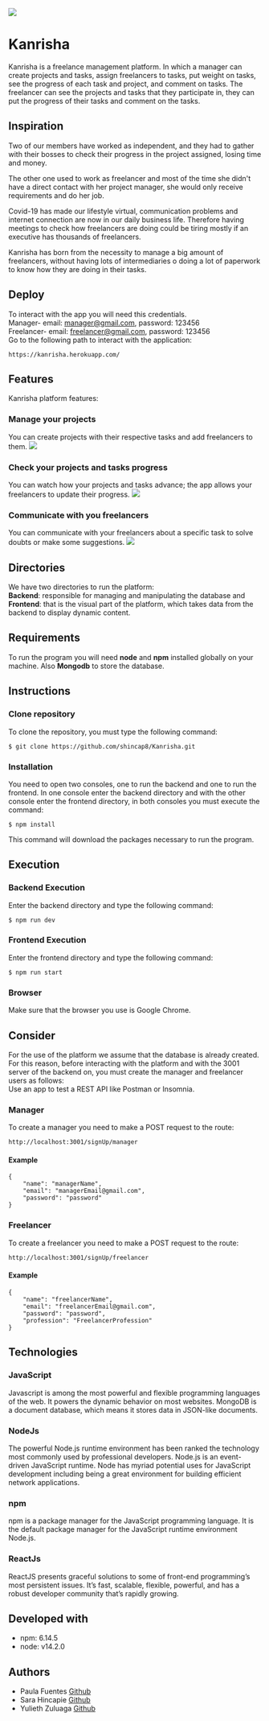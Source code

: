 ![](readme_img/Logo.png)

# Kanrisha

Kanrisha is a freelance management platform. In which a manager can create projects and tasks, assign freelancers to tasks, put weight on tasks, see the progress of each task and project, and comment on tasks. The freelancer can see the projects and tasks that they participate in, they can put the progress of their tasks and comment on the tasks.  

## Inspiration
Two of our members have worked as independent, and they had to gather with their bosses to check their progress in the project assigned, losing time and money.  

The other one used to work as freelancer and most of the time she didn't have a direct contact with her project manager, she would only receive requirements and do her job.  

Covid-19 has made our lifestyle virtual, communication problems and internet connection are now in our daily business life. Therefore having meetings to check how freelancers are doing could be tiring mostly if an executive has thousands of freelancers.  

Kanrisha has born from the necessity to manage a big amount of freelancers, without having lots of intermediaries o doing a lot of paperwork to know how they are doing in their tasks.  

## Deploy
To interact with the app you will need this credentials.  
Manager- email: manager@gmail.com, password: 123456  
Freelancer- email: freelancer@gmail.com, password: 123456  
Go to the following path to interact with the application:
```
https://kanrisha.herokuapp.com/
```
## Features
Kanrisha platform features:
### Manage your projects
You can create projects with their respective tasks and add freelancers to them.
![](readme_img/Projects.png)

### Check your projects and tasks progress
You can watch how your projects and tasks advance; the app allows your freelancers to update their progress.
![](readme_img/Advance.png)

### Communicate with you freelancers
You can communicate with your freelancers about a specific task to solve doubts or make some suggestions.
![](readme_img/Comments.png)

## Directories
We have two directories to run the platform:  
**Backend**: responsible for managing and manipulating the database and **Frontend**: that is the visual part of the platform, which takes data from the backend to display dynamic content.

## Requirements
To run the program you will need **node** and **npm** installed globally on your machine. Also **Mongodb** to store the database.


## Instructions

### Clone repository
To clone the repository, you must type the following command:
```
$ git clone https://github.com/shincap8/Kanrisha.git
```


### Installation

You need to open two consoles, one to run the backend and one to run the frontend. In one console enter the backend directory and with the other console enter the frontend directory, in both consoles you must execute the command:

```
$ npm install
```
This command will download the packages necessary to run the program.

## Execution

### Backend Execution
Enter the backend directory and type the following command:
```
$ npm run dev
```

### Frontend Execution
Enter the frontend directory and type the following command:

```
$ npm run start
```
### Browser
Make sure that the browser you use is Google Chrome.

## Consider
For the use of the platform we assume that the database is already created.  
For this reason, before interacting with the platform and with the 3001 server of the backend on, you must create the manager and freelancer users as follows:  
Use an app to test a REST API like Postman or Insomnia.

### Manager
To create a manager you need to make a POST request to the route:
```
http://localhost:3001/signUp/manager
```
#### Example
```
{
	"name": "managerName",
	"email": "managerEmail@gmail.com",
	"password": "password"
}
```
### Freelancer
To create a freelancer you need to make a POST request to the route:
```
http://localhost:3001/signUp/freelancer
```
#### Example
```
{
	"name": "freelancerName",
	"email": "freelancerEmail@gmail.com",
	"password": "password",
	"profession": "FreelancerProfession"
}
```

## Technologies
### JavaScript

Javascript is among the most powerful and flexible programming languages of the web. It powers the dynamic behavior on most websites.
MongoDB is a document database, which means it stores data in JSON-like documents.
### NodeJs
The powerful Node.js runtime environment has been ranked the technology most commonly used by professional developers. Node.js is an event-driven JavaScript runtime. Node has myriad potential uses for JavaScript development including being a great environment for building efficient network applications.
### npm
npm is a package manager for the JavaScript programming language. It is the default package manager for the JavaScript runtime environment Node.js.
### ReactJs
ReactJS presents graceful solutions to some of front-end programming’s most persistent issues. It’s fast, scalable, flexible, powerful, and has a robust developer community that’s rapidly growing.

## Developed with
- npm: 6.14.5
- node: v14.2.0

## Authors
- Paula Fuentes [Github](https://github.com/pafuentess)
- Sara Hincapie [Github](https://github.com/shincap8)
- Yulieth Zuluaga [Github](https://github.com/yulyzulu)